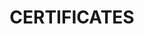 ---
layout: page
title: CERTIFICATES
permalink: /certificates/
description: A growing collection of your cool certificates.
nav: true
nav_order: 5
display_categories: [work, fun]
horizontal: false
---